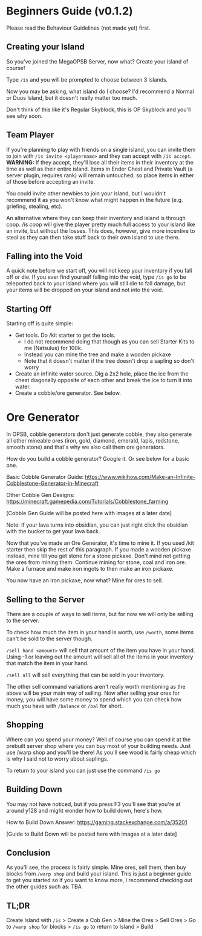 # Beginners Guide (v0.1.2)

Please read the Behaviour Guidelines (not made yet) first.

## Creating your Island
So you've joined the MegaOPSB Server, now what? Create your island of course!

Type `/is` and you will be prompted to choose between 3 islands.

Now you may be asking, what island do I choose? I'd recommend a Normal or Duos Island, but it doesn't really matter too much.

Don't think of this like it's Regular Skyblock, this is OP Skyblock and you'll see why soon.

## Team Player

If you're planning to play with friends on a single island, you can invite them to join with `/is invite <playername>` and they can accept with `/is accept`. **WARNING:** If they accept, they'll lose all their items in their inventory at the time as well as their entire island. Items in Ender Chest and Private Vault (a server plugin, requires rank) will remain untouched, so place items in either of those before accepting an invite.

You could invite other newbies to join your island, but I wouldn't recommend it as you won't know what might happen in the future (e.g. griefing, stealing, etc).

An alternative where they can keep their inventory and island is through coop. /is coop <playername> will give the player pretty much full access to your island like an invite, but without the losses. This does, however, give more incentive to steal as they can then take stuff back to their own island to use there.
  
## Falling into the Void
A quick note before we start off, you will not keep your inventory if you fall off or die. If you ever find yourself falling into the void, type `/is go` to be teleported back to your island where you will still die to fall damage, but your items will be dropped on your island and not into the void.

## Starting Off
Starting off is quite simple:
- Get tools. Do /kit starter to get the tools. 
    - I do not recommend doing that though as you can sell Starter Kits to me (Natsulus) for 100k.
    - Instead you can mine the tree and make a wooden pickaxe
    - Note that it doesn't matter if the tree doesn't drop a sapling so don't worry
- Create an infinite water source. Dig a 2x2 hole, place the ice from the chest diagonally opposite of each other and break the ice to turn it into water.
- Create a cobble/ore generator. See below.

# Ore Generator
In OPSB, cobble generators don't just generate cobble, they also generate all other mineable ores (iron, gold, diamond, emerald, lapis, redstone, smooth stone) and that's why we also call them ore generators.

How do you build a cobble generator? Google it. Or see below for a basic one.

Basic Cobble Generator Guide: https://www.wikihow.com/Make-an-Infinite-Cobblestone-Generator-in-Minecraft

Other Cobble Gen Designs: https://minecraft.gamepedia.com/Tutorials/Cobblestone_farming

[Cobble Gen Guide will be posted here with images at a later date]

Note: If your lava turns into obsidian, you can just right click the obsidian with the bucket to get your lava back.

Now that you've made an Ore Generator, it's time to mine it. If you used /kit starter then skip the rest of this paragraph. If you made a wooden pickaxe instead, mine till you get stone for a stone pickaxe. Don't mind not getting the ores from mining them. Continue mining for stone, coal and iron ore. Make a furnace and make iron ingots to then make an iron pickaxe.

You now have an iron pickaxe, now what? Mine for ores to sell.

## Selling to the Server
There are a couple of ways to sell items, but for now we will only be selling to the server.

To check how much the item in your hand is worth, use `/worth`, some items can't be sold to the server though.

`/sell hand <amount>` will sell that amount of the item you have in your hand. Using -1 or leaving out the amount will sell all of the items in your inventory that match the item in your hand.

`/sell all` will sell everything that can be sold in your inventory.

The other sell command variations aren't really worth mentioning as the above will be your main way of selling. Now after selling your ores for money, you will have some money to spend which you can check how much you have with `/balance` or `/bal` for short.

## Shopping
Where can you spend your money? Well of course you can spend it at the prebuilt server shop where you can buy most of your building needs. Just use /warp shop and you'll be there! As you'll see wood is fairly cheap which is why I said not to worry about saplings.

To return to your island you can just use the command `/is go`

## Building Down
You may not have noticed, but if you press F3 you'll see that you're at around y128 and might wonder how to build down, here's how.

How to Build Down Answer: https://gaming.stackexchange.com/a/35201

[Guide to Build Down will be posted here with images at a later date]

## Conclusion
As you'll see, the process is fairly simple. Mine ores, sell them, then buy blocks from `/warp shop` and build your island. This is just a beginner guide to get you started so if you want to know more, I recommend checking out the other guides such as: TBA

## TL;DR
Create Island with `/is` > Create a Cob Gen > Mine the Ores > Sell Ores > Go to `/warp shop` for blocks > `/is go` to return to Island > Build
